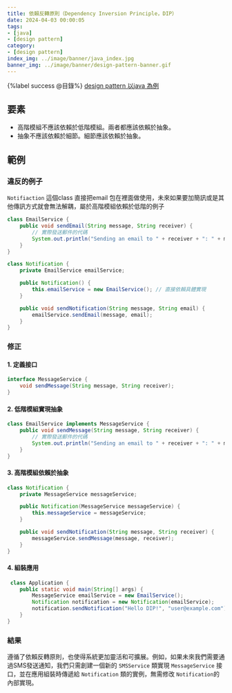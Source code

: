 ```yaml
---
title: 依賴反轉原則（Dependency Inversion Principle，DIP）
date: 2024-04-03 00:00:05
tags:
- [java]
- [design pattern]
category:
- [design pattern]
index_img: ../image/banner/java_index.jpg
banner_img: ../image/banner/design-pattern-banner.gif
---
```

{%label success @目錄%}
[design pattern 以java 為例](../../../../2024/03/30/design-pattern)

## 要素

- 高階模組不應該依賴於低階模組。兩者都應該依賴於抽象。
- 抽象不應該依賴於細節。細節應該依賴於抽象。

## 範例

### 違反的例子

`Notifiaction` 這個class 直接把email 包在裡面做使用，未來如果要加簡訊或是其他傳訊方式就會無法解耦，屬於高階模組依賴於低階的例子

```java
class EmailService {
    public void sendEmail(String message, String receiver) {
        // 實際發送郵件的代碼
        System.out.println("Sending an email to " + receiver + ": " + message);
    }
}

class Notification {
    private EmailService emailService;

    public Notification() {
        this.emailService = new EmailService(); // 直接依賴具體實現
    }

    public void sendNotification(String message, String email) {
        emailService.sendEmail(message, email);
    }
}
```

### 修正

#### 1. 定義接口

```java
interface MessageService {
    void sendMessage(String message, String receiver);
}
```

#### 2. 低階模組實現抽象

```java
class EmailService implements MessageService {
    public void sendMessage(String message, String receiver) {
        // 實際發送郵件的代碼
        System.out.println("Sending an email to " + receiver + ": " + message);
    }
}
```

#### 3. 高階模組依賴於抽象

```java
class Notification {
    private MessageService messageService;

    public Notification(MessageService messageService) {
        this.messageService = messageService;
    }

    public void sendNotification(String message, String receiver) {
        messageService.sendMessage(message, receiver);
    }
}
```

#### 4. 組裝應用

```java
 class Application {
    public static void main(String[] args) {
        MessageService emailService = new EmailService();
        Notification notification = new Notification(emailService);
        notification.sendNotification("Hello DIP!", "user@example.com");
    }
}
```

### 結果

遵循了依賴反轉原則，也使得系統更加靈活和可擴展。例如，如果未來我們需要通過SMS發送通知，我們只需創建一個新的 `SMSService` 類實現 `MessageService` 接口，並在應用組裝時傳遞給 `Notification` 類的實例，無需修改 `Notification`的內部實現。